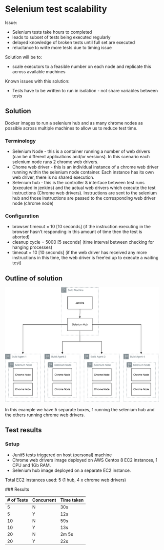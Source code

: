 # Selenium test scalability

Issue:
- Selenium tests take hours to completed
- leads to subset of tests being executed regularly
- delayed knowledge of broken tests until full set are executed
- reluctance to write more tests due to timing issue

Solution will be to:
- scale executors to a feasible number on each node and replicate this across available machines

Known issues with this solution:
- Tests have to be written to run in isolation - not share variables between tests

## Solution

Docker images to run a selenium hub and as many chrome nodes as possible across multiple machines to allow us to reduce test time. 

### Terminology
- Selenium Node - this is a container running a number of web drivers (can be different applications and/or versions). In this scenario each selenium node runs 2 chrome web drivers.
- Chome web driver - this is an individual instance of a chrome web driver running within the selenium node container. Each instance has its own web driver, there is no shared execution.
- Selenium hub - this is the controller & interface between test runs (executed in jenkins) and the actual web drivers which execute the test instructions (Chrome web drivers). Instructions are sent to the selenium hub and those instructions are passed to the corresponding web driver node (chrome node)

### Configuration
- browser timeout = 10 [10 seconds] (if the instruction executing in the browser hasn't responding in this amount of time then the test is aborted)
- cleanup cycle = 5000 [5 seconds] (time interval between checking for hanging processes)
- timeout = 10 [10 seconds] (if the web driver has received any more instructions in this time, the web driver is free'ed up to execute a waiting test)

## Outline of solution

![Selenium hub layout](https://github.com/dan05011991/diagrams/raw/master/Selenium%20Hub.png)

In this example we have 5 separate boxes, 1 running the selenium hub and the others running chrome web drivers.

## Test results

### Setup
- Junit5 tests triggered on host (personal) machine
- Chrome web drivers image deployed on AWS Centos 8 EC2 instances, 1 CPU and 1Gb RAM.
- Selenium hub image deployed on a separate EC2 instance.

Total EC2 instances used: 5 (1 hub, 4 x chrome web drivers)

### Results

| # of Tests| Concurrent | Time taken  |
|---|---|---|
| 5 | N | 30s |
| 5 | Y | 12s |
| 10 | N | 59s |
| 10 | Y | 13s |
| 20 | N | 2m 5s |
| 20 | Y | 22s |